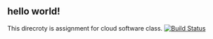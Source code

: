 ## hello world!
This direcroty is assignment for cloud software class.
[![Build Status](https://travis-ci.org/itohdak/git-ex-01-41.svg?branch=master)](https://travis-ci.org/itohdak/git-ex-01-41)